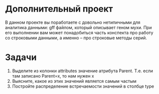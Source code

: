 # Дополнительный проект
В данном проекте вы поработаете с довольно нетипичными для аналитика данными: gff файлом, который описывает геном мухи. При его выполнении вам может понадобиться часть конспекта про работу со строковыми данными, а именно – про строковые методы серий.

# Задачи
1. Выделите из колонки attributes значение атрибута Parent. Т.е. если там записано Parent=x, то нам нужен x
2. Выясните, какое из этих значений является самым частым
3. Постройте распределение встречаемости значений в столбце type